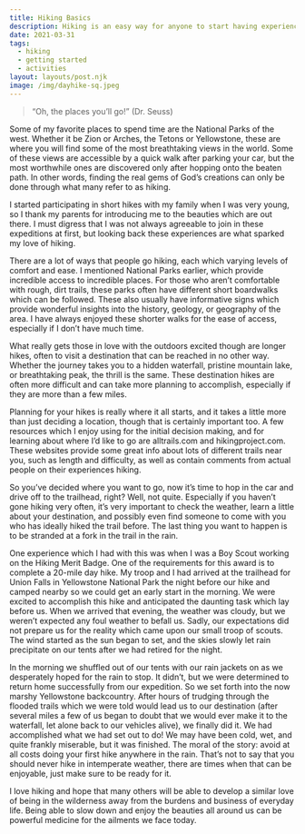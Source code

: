 ```yaml
---
title: Hiking Basics
description: Hiking is an easy way for anyone to start having experiences with the natural world. Whether you want to start off easy with a paved pathway or jump off the deep end to full-day excursions, there are a few things that are important to remember.
date: 2021-03-31
tags:
  - hiking
  - getting started
  - activities
layout: layouts/post.njk
image: /img/dayhike-sq.jpeg
---
```


> “Oh, the places you’ll go!” (Dr. Seuss)

Some of my favorite places to spend time are the National Parks of the west. Whether it be Zion or Arches, the Tetons or Yellowstone, these are where you will find some of the most breathtaking views in the world. Some of these views are accessible by a quick walk after parking your car, but the most worthwhile ones are discovered only after hopping onto the beaten path. In other words, finding the real gems of God’s creations can only be done through what many refer to as hiking.

I started participating in short hikes with my family when I was very young, so I thank my parents for introducing me to the beauties which are out there. I must digress that I was not always agreeable to join in these expeditions at first, but looking back these experiences are what sparked my love of hiking.

There are a lot of ways that people go hiking, each which varying levels of comfort and ease. I mentioned National Parks earlier, which provide incredible access to incredible places. For those who aren’t comfortable with rough, dirt trails, these parks often have different short boardwalks which can be followed. These also usually have informative signs which provide wonderful insights into the history, geology, or geography of the area. I have always enjoyed these shorter walks for the ease of access, especially if I don’t have much time.

What really gets those in love with the outdoors excited though are longer hikes, often to visit a destination that can be reached in no other way. Whether the journey takes you to a hidden waterfall, pristine mountain lake, or breathtaking peak, the thrill is the same. These destination hikes are often more difficult and can take more planning to accomplish, especially if they are more than a few miles.

Planning for your hikes is really where it all starts, and it takes a little more than just deciding a location, though that is certainly important too. A few resources which I enjoy using for the initial decision making, and for learning about where I’d like to go are alltrails.com and hikingproject.com. These websites provide some great info about lots of different trails near you, such as length and difficulty, as well as contain comments from actual people on their experiences hiking.

So you’ve decided where you want to go, now it’s time to hop in the car and drive off to the trailhead, right? Well, not quite. Especially if you haven’t gone hiking very often, it’s very important to check the weather, learn a little about your destination, and possibly even find someone to come with you who has ideally hiked the trail before. The last thing you want to happen is to be stranded at a fork in the trail in the rain.

One experience which I had with this was when I was a Boy Scout working on the Hiking Merit Badge. One of the requirements for this award is to complete a 20-mile day hike. My troop and I had arrived at the trailhead for Union Falls in Yellowstone National Park the night before our hike and camped nearby so we could get an early start in the morning. We were excited to accomplish this hike and anticipated the daunting task which lay before us. When we arrived that evening, the weather was cloudy, but we weren’t expected any foul weather to befall us. Sadly, our expectations did not prepare us for the reality which came upon our small troop of scouts. The wind started as the sun began to set, and the skies slowly let rain precipitate on our tents after we had retired for the night.

In the morning we shuffled out of our tents with our rain jackets on as we desperately hoped for the rain to stop. It didn’t, but we were determined to return home successfully from our expedition. So we set forth into the now marshy Yellowstone backcountry. After hours of trudging through the flooded trails which we were told would lead us to our destination (after several miles a few of us began to doubt that we would ever make it to the waterfall, let alone back to our vehicles alive), we finally did it. We had accomplished what we had set out to do! We may have been cold, wet, and quite frankly miserable, but it was finished. The moral of the story: avoid at all costs doing your first hike anywhere in the rain. That’s not to say that you should never hike in intemperate weather, there are times when that can be enjoyable, just make sure to be ready for it.

I love hiking and hope that many others will be able to develop a similar love of being in the wilderness away from the burdens and business of everyday life. Being able to slow down and enjoy the beauties all around us can be powerful medicine for the ailments we face today.

